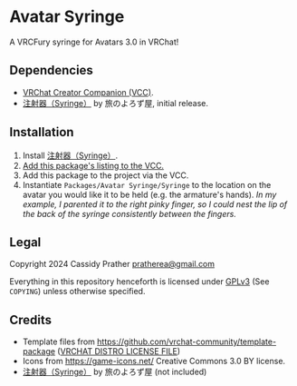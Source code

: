 # Avatar Syringe

A VRCFury syringe for Avatars 3.0 in VRChat!

## Dependencies

* [VRChat Creator Companion (VCC)](https://vcc.docs.vrchat.com/).
* [注射器（Syringe）](https://booth.pm/en/items/2501811) by 旅のよろず屋, initial release.

## Installation

1. Install [注射器（Syringe）](https://booth.pm/en/items/2501811).
2. [Add this package's listing to the VCC.](https://cassidyprather.github.io/avatar-syringe/)
3. Add this package to the project via the VCC.
4. Instantiate `Packages/Avatar Syringe/Syringe` to the location on the avatar you would like it to be held (e.g. the armature's hands). *In my example, I parented it to the right pinky finger, so I could nest the lip of the back of the syringe consistently between the fingers.*

## Legal

Copyright 2024 Cassidy Prather <pratherea@gmail.com>

Everything in this repository henceforth is licensed under [GPLv3](https://www.gnu.org/licenses/gpl-3.0.html) (See `COPYING`) unless otherwise specified. 

## Credits

* Template files from https://github.com/vrchat-community/template-package ([VRCHAT DISTRO LICENSE FILE](https://github.com/vrchat-community/template-package/blob/d9cf13fe9f56867cbf7315a4dbbf1901bc1537ec/Packages/com.vrchat.core.bootstrap/License.md))
* Icons from https://game-icons.net/ Creative Commons 3.0 BY license.
* [注射器（Syringe）](https://booth.pm/en/items/2501811) by 旅のよろず屋 (not included)
